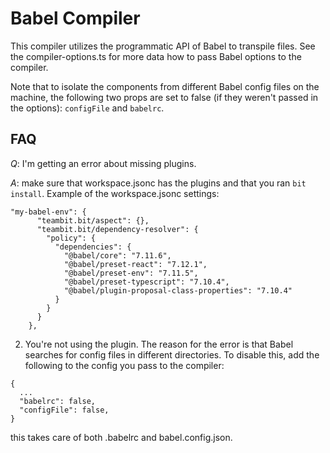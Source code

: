 # Babel Compiler

This compiler utilizes the programmatic API of Babel to transpile files. See the compiler-options.ts for more data how to pass Babel options to the compiler.

Note that to isolate the components from different Babel config files on the machine, the following two props are set to false (if they weren't passed in the options): `configFile` and `babelrc`.

## FAQ

*Q*: I'm getting an error about missing plugins.

*A*: make sure that workspace.jsonc has the plugins and that you ran `bit install`.
Example of the workspace.jsonc settings:
```
"my-babel-env": {
      "teambit.bit/aspect": {},
      "teambit.bit/dependency-resolver": {
        "policy": {
          "dependencies": {
            "@babel/core": "7.11.6",
            "@babel/preset-react": "7.12.1",
            "@babel/preset-env": "7.11.5",
            "@babel/preset-typescript": "7.10.4",
            "@babel/plugin-proposal-class-properties": "7.10.4"
          }
        }
      }
    },
```
2. You're not using the plugin.
The reason for the error is that Babel searches for config files in different directories. To disable this, add the following to the config you pass to the compiler:
```
{
  ...
  "babelrc": false,
  "configFile": false,
}
```
this takes care of both .babelrc and babel.config.json.
